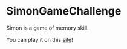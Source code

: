 # SimonGameChallenge

Simon is a game of memory skill.

You can play it on this <a href="https://waldemarciupa.github.io/SimonGameChallenge/">site</a>!
